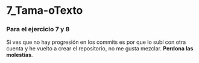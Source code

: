 # 7_Tama-oTexto

### Para el ejercicio 7 y 8
Si ves que no hay progresión en los commits es por que lo subí con otra cuenta y he vuelto a crear el repositorio, no me gusta mezclar.
**Perdona las molestias**.
